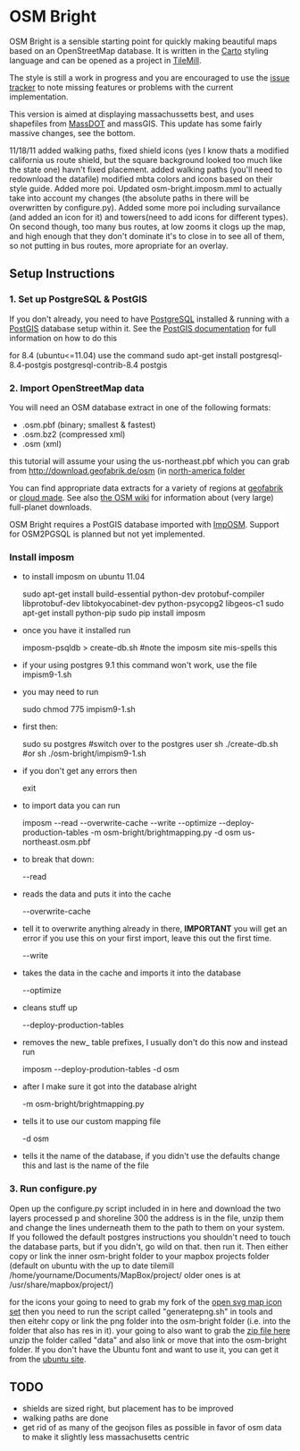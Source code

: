 OSM Bright
==========

OSM Bright is a sensible starting point for quickly making beautiful maps based
on an OpenStreetMap database. It is written in the [Carto][] styling language
and can be opened as a project in [TileMill][].

The style is still a work in progress and you are encouraged to use the
[issue tracker][] to note missing features or problems with the current
implementation. 

This version is aimed at displaying massachussetts best, and uses shapefiles from [MassDOT][] and massGIS.   This update has some fairly massive changes, see the bottom. 

11/18/11 added walking paths, fixed shield icons (yes I know thats a modified california us route shield, but the square background looked too much like the state one) havn't fixed placement. added walking paths (you'll need to redownload the datafile) modified mbta colors and icons based on their style guide.  Added more poi. Updated osm-bright.imposm.mml to actually take into account my changes (the absolute paths in there will be overwritten by configure.py). Added some more poi including survailance (and added an icon for it) and towers(need to add icons for different types). On second though, too many bus routes, at low zooms it clogs up the map, and high enough that they don't dominate it's to close in to see all of them, so not putting in bus routes, more apropriate for an overlay. 

[Carto]: http://github.com/mapbox/carto/
[TileMill]: http://tilemill.com/
[issue tracker]: http://github.com/developmentseed/osm-bright/issues/
[MassDOT]: http://www.massdot.state.ma.us/planning/


Setup Instructions
------------------

### 1. Set up PostgreSQL & PostGIS ###

If you don't already, you need to have [PostgreSQL][] installed & running with
a [PostGIS][] database setup within it. See the [PostGIS documentation][1] for
full information on how to do this

[PostgreSQL]: http://postgresql.org/
[PostGIS]: http://postgis.refractions.net/
[1]: http://postgis.refractions.net/documentation/manual-1.5/

for 8.4 (ubuntu<=11.04) use the command
sudo apt-get install postgresql-8.4-postgis postgresql-contrib-8.4 postgis


### 2. Import OpenStreetMap data ###

You will need an OSM database extract in one of the following formats:

- .osm.pbf (binary; smallest & fastest)
- .osm.bz2 (compressed xml)
- .osm (xml)

this tutorial will assume your using the us-northeast.pbf which you can grab from <http://download.geofabrik.de/osm> (in [north-america folder](http://download.geofabrik.de/osm/north-america/)

You can find appropriate data extracts for a variety of regions at
[geofabrik](http://download.geofabrik.de/osm/) or [cloud made](http://downloads.cloudmade.com). See
also [the OSM wiki](http://wiki.openstreetmap.org/wiki/Planet.osm) for information about (very large) full-planet
downloads.

OSM Bright requires a PostGIS database imported with [ImpOSM](http://imposm.org). Support for
OSM2PGSQL is planned but not yet implemented. 


### Install imposm
* to install imposm on ubuntu 11.04
	
	sudo apt-get install build-essential python-dev protobuf-compiler libprotobuf-dev libtokyocabinet-dev python-psycopg2 libgeos-c1
	sudo apt-get install python-pip
	sudo pip install imposm

* once you have it installed run 
	
	imposm-psqldb > create-db.sh #note the imposm site mis-spells this

* if your using postgres 9.1 this command won't work, use the file impism9-1.sh
* you may need to run 
	
	sudo chmod 775 impism9-1.sh
* first then:
	
	sudo su postgres #switch over to the postgres user
	sh ./create-db.sh #or sh ./osm-bright/impism9-1.sh

* if you don't get any errors then 
	
	exit

* to import data you can run 
	
	imposm --read --overwrite-cache --write --optimize --deploy-production-tables -m osm-bright/brightmapping.py -d osm us-northeast.osm.pbf

* to break that down: 
	
	--read

* reads the data and puts it into the cache
	
	--overwrite-cache

* tell it to overwrite anything already in there, **IMPORTANT** you will get an error if you use this on your first import, leave this out the first time.
	
	--write

* takes the data in the cache and imports it into the database
	
	--optimize

* cleans stuff up
	
	--deploy-production-tables

* removes the new_ table prefixes, I usually don't do this now and instead run
	
	imposm --deploy-prodution-tables -d osm

* after I make sure it got into the database alright
	
	-m osm-bright/brightmapping.py

* tells it to use our custom mapping file
	
	-d osm

* tells it the name of the database, if you didn't use the defaults change this and last is the name of the file

### 3. Run configure.py ###
Open up the configure.py script included in in here and download the two layers processed p and shoreline 300 the address is in the file, unzip them and change the lines underneath them to the path to them on your system. If you followed the default postgres instructions you shouldn't need to touch the database parts, but if you didn't, go wild on that. then run it. Then either copy or link the inner osm-bright folder to your mapbox projects folder (default on ubuntu with the up to date tilemill /home/yourname/Documents/MapBox/project/ older ones is at /usr/share/mapbox/project/)

for the icons your going to need to grab my fork of the [open svg map icon set](https://github.com/calvinmetcalf/Open-SVG-Map-Icons) then you need to run the script called "generatepng.sh" in tools and then eitehr copy or link the png folder into the osm-bright folder (i.e. into the folder that also has res in it).  your going to also want to grab the [zip file here][] unzip the folder called "data" and also link or move that into the osm-bright folder. If you don't have the Ubuntu font and want to use it, you can get it from the [ubuntu site][].


[zip file here]: http://services.massdot.state.ma.us/maptemplate/downloads/data.zip
[ubuntu site]: http://font.ubuntu.com/

## TODO ##

* shields are sized right, but placement has to be improved
* walking paths are done
* get rid of as many of the geojson files as possible in favor of osm data to make it slightly less massachusetts centric


